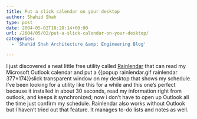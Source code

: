 ```yaml
---
title: Put a slick calendar on your desktop
author: Shahid Shah
type: post
date: 2004-05-02T18:28:14+00:00
url: /2004/05/02/put-a-slick-calendar-on-your-desktop/
categories:
  - 'Shahid Shah Architecture &amp; Engineering Blog'

---
```

I just discovered a neat little free utility called [Rainlendar][1] that can read my Microsoft Outlook calendar and put a {{popup rainlendar.gif rainlendar 377&#215;174}}slick transparent window</A> on my desktop that shows my schedule. I&#8217;ve been looking for a utility like this for a while and this one&#8217;s perfect because it installed in about 30 seconds, read my information right from outlook, and keeps it synchronized; now i don&#8217;t have to open up Outlook all the time just confirm my schedule. Rainlendar also works without Outlook but I haven&#8217;t tried out that feature. It manages to-do lists and notes as well.

 [1]: http://www.ipi.fi/~rainy/index.php?pn=projects&project=rainlendar